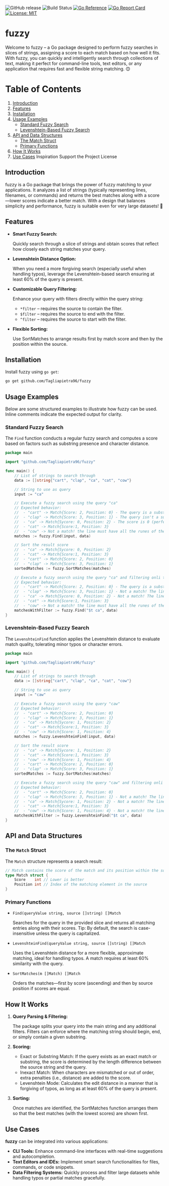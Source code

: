 ![GitHub release](https://img.shields.io/github/v/release/Tagliapietra96/fuzzy)
![Build Status](https://github.com/Tagliapietra96/fuzzy/actions/workflows/go.yml/badge.svg)
[![Go Reference](https://pkg.go.dev/badge/Tagliapietra96/fuzzy/path.svg)](https://pkg.go.dev/github.com/Tagliapietra96/fuzzy)
[![Go Report Card](https://goreportcard.com/badge/github.com/Tagliapietra96/fuzzy)](https://goreportcard.com/report/github.com/Tagliapietra96/fuzzy)
[![License: MIT](https://img.shields.io/badge/License-MIT-blue.svg)](LICENSE)

# fuzzy

Welcome to fuzzy – a Go package designed to perform fuzzy searches in slices of strings, assigning a score to each match based on how well it fits. With fuzzy, you can quickly and intelligently search through collections of text, making it perfect for command-line tools, text editors, or any application that requires fast and flexible string matching. 😊

# Table of Contents

1. [Introduction](#introduction)
2. [Features](#features)
3. [Installation](#installation)
4. [Usage Examples](#usage-examples)
    * [Standard Fuzzy Search](#standard-fuzzy-search)
    * [Levenshtein-Based Fuzzy Search](#levenshtein-based-fuzzy-search)
5. [API and Data Structures](#api-and-data-structures)
    * [The Match Struct](#the-match-struct)
    * [Primary Functions](#primary-functions)
6. [How It Works](#how-it-works)
7. [Use Cases](#use-cases)
Inspiration
Support the Project
License

## Introduction

fuzzy is a Go package that brings the power of fuzzy matching to your applications. It analyzes a list of strings (typically representing lines, filenames, or commands) and returns the best matches along with a score—lower scores indicate a better match. With a design that balances simplicity and performance, fuzzy is suitable even for very large datasets! 🚀

## Features

* **Smart Fuzzy Search:**

    Quickly search through a slice of strings and obtain scores that reflect how closely each string matches your query.
* **Levenshtein Distance Option:**

    When you need a more forgiving search (especially useful when handling typos), leverage the Levenshtein-based search ensuring at least 60% of the query is present.
* **Customizable Query Filtering:**

    Enhance your query with filters directly within the query string:
    * `*filter` – requires the source to contain the filter.
    * `$filter` – requires the source to end with the filter.
    * `^filter` – requires the source to start with the filter.
* **Flexible Sorting:**

    Use SortMatches to arrange results first by match score and then by the position within the source.

## Installation

Install fuzzy using `go get`:

```bash
go get github.com/Tagliapietra96/fuzzy 
```

## Usage Examples

Below are some structured examples to illustrate how fuzzy can be used. Inline comments indicate the expected output for clarity.

### Standard Fuzzy Search

The `Find` function conducts a regular fuzzy search and computes a score based on factors such as substring presence and character distance.

```go
package main

import "github.com/Tagliapietra96/fuzzy" 

func main() {
    // List of strings to search through
    data := []string{"cart", "clap", "ca", "cat", "cow"}

    // String to use as query
    input := "ca"

    // Execute a fuzzy search using the query "ca"
    // Expected behavior:
    //  - "cart" -> Match{Score: 2, Position: 0} - The query is a substring of the line, the score is the differce of lenght
    //  - "clap" -> Match{Score: 3, Position: 1} - The query isn't a substring of the line, the score is the differce of lenght + the distance between every rune of the query founded in the line
    //  - "ca" -> Match{Sycore: 0, Position: 2} - The score is 0 (perfect match)
    //  - "cat" -> Match{Score:1, Position: 3}
    //  - "cow" -> Not a match! the line must have all the runes of the query 
    matches := fuzzy.Find(input, data)

    // Sort the result score
    //  - "ca" -> Match{Sycore: 0, Position: 2}
    //  - "cat" -> Match{Score:1, Position: 3}
    //  - "cart" -> Match{Score: 2, Position: 0}
    //  - "clap" -> Match{Score: 3, Position: 1}
    sortedMatches := fuzzy.SortMatches(matches)

    // Execute a fuzzy search using the query "ca" and filtering onli the lines that end with "t"
    // Expected behavior:
    //  - "cart" -> Match{Score: 2, Position: 0} - The query is a substring of the line, the score is the differce of lenght
    //  - "clap" -> Match{Score: 3, Position: 1} - Not a match! The line don't end with "t"
    //  - "ca" -> Match{Sycore: 0, Position: 2} - Not a match! The line don't end with "t"
    //  - "cat" -> Match{Score:1, Position: 3}
    //  - "cow" -> Not a match! the line must have all the runes of the query and end with "t"
    matchesWithFilter := fuzzy.Find("$t ca", data)
}
```

### Levenshtein-Based Fuzzy Search

The `LevenshteinFind` function applies the Levenshtein distance to evaluate match quality, tolerating minor typos or character errors.

```go
package main

import "github.com/Tagliapietra96/fuzzy" 

func main() {
    // List of strings to search through
    data := []string{"cart", "clap", "ca", "cat", "cow"}

    // String to use as query
    input := "caw"

    // Execute a fuzzy search using the query "caw"
    // Expected behavior:
    //  - "cart" -> Match{Score: 2, Position: 0}
    //  - "clap" -> Match{Score: 3, Position: 1}
    //  - "ca" -> Match{Sycore: 1, Position: 2}
    //  - "cat" -> Match{Score:1, Position: 3}
    //  - "cow" -> Match{Score: 1, Position: 4}
    matches := fuzzy.LevenshteinFind(input, data)

    // Sort the result score
    //  - "ca" -> Match{Sycore: 1, Position: 2}
    //  - "cat" -> Match{Score:1, Position: 3}
    //  - "cow" -> Match{Score: 1, Position: 4}
    //  - "cart" -> Match{Score: 2, Position: 0}
    //  - "clap" -> Match{Score: 3, Position: 1}
    sortedMatches := fuzzy.SortMatches(matches)

    // Execute a fuzzy search using the query "caw" and filtering onli the lines that end with "t"
    // Expected behavior:
    //  - "cart" -> Match{Score: 2, Position: 0} 
    //  - "clap" -> Match{Score: 3, Position: 1} - Not a match! The line don't end with "t"
    //  - "ca" -> Match{Sycore: 1, Position: 2} - Not a match! The line don't end with "t"
    //  - "cat" -> Match{Score:1, Position: 3}
    //  - "cow" -> Match{Score: 1, Position: 4} - Not a match! the line don't and end with "t"
    matchesWithFilter := fuzzy.LevenshteinFind("$t ca", data)
}
```

## API and Data Structures

### The `Match` Struct
The `Match` structure represents a search result:

```go
// Match contains the score of the match and its position within the source slice.
type Match struct {
    Score    int // Lower is better
    Position int // Index of the matching element in the source
}
```

### Primary Functions

* `Find(queryValue string, source []string) []Match`

    Searches for the query in the provided slice and returns all matching entries along with their scores.
    Tip: By default, the search is case-insensitive unless the query is capitalized.
* `LevenshteinFind(queryValue string, source []string) []Match`

    Uses the Levenshtein distance for a more flexible, approximate matching, ideal for handling typos. A match requires at least 60% similarity with the query.
* `SortMatches(m []Match) []Match`

    Orders the matches—first by score (ascending) and then by source position if scores are equal.

## How It Works

1. **Query Parsing & Filtering:**

    The package splits your query into the main string and any additional filters. Filters can enforce where the matching string should begin, end, or simply contain a given substring.

2. **Scoring:**

    * Exact or Substring Match: If the query exists as an exact match or substring, the score is determined by the length difference between the source string and the query.
    * Inexact Match: When characters are mismatched or out of order, extra penalties (i.e., distance) are added to the score.
    * Levenshtein Mode: Calculates the edit distance in a manner that is forgiving of typos, as long as at least 60% of the query is present.

3. **Sorting:**

    Once matches are identified, the SortMatches function arranges them so that the best matches (with the lowest scores) are shown first.

## Use Cases

**fuzzy** can be integrated into various applications:
* **CLI Tools:** Enhance command-line interfaces with real-time suggestions and autocompletion.
* **Text Editors and IDEs:** Implement smart search functionalities for files, commands, or code snippets.
* **Data Filtering Systems:** Quickly process and filter large datasets while handling typos or partial matches gracefully.

